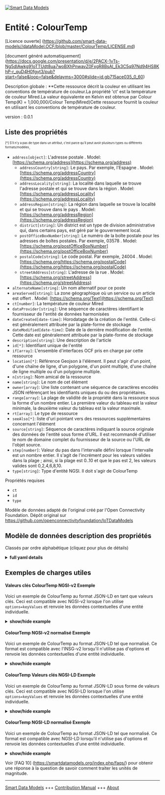<!-- 10-Header -->  
[![Smart Data Models](https://smartdatamodels.org/wp-content/uploads/2022/01/SmartDataModels_logo.png "Logo")](https://smartdatamodels.org)  
Entité : ColourTemp  
===================<!-- /10-Header -->  
<!-- 15-License -->  
[Licence ouverte] (https://github.com/smart-data-models//dataModel.OCF/blob/master/ColourTemp/LICENSE.md)  
[document généré automatiquement] (https://docs.google.com/presentation/d/e/2PACX-1vTs-Ng5dIAwkg91oTTUdt8ua7woBXhPnwavZ0FxgR8BsAI_Ek3C5q97Nd94HS8KhP-r_quD4H0fgyt3/pub?start=false&loop=false&delayms=3000#slide=id.gb715ace035_0_60)  
<!-- /15-License -->  
<!-- 20-Description -->  
Description globale : **Cette ressource décrit la couleur en utilisant les conventions de température de couleur.La propriété 'ct' est la température de couleur Mired.La valeur équivalente en Kelvin est obtenue par Colour Temp(K) = 1,000,000/Colour Temp(Mired)Cette ressource fournit la couleur en utilisant les conventions de température de couleur.  
version : 0.0.1  
<!-- /20-Description -->  
<!-- 30-PropertiesList -->  

## Liste des propriétés  

<sup><sub>[*] S'il n'y a pas de type dans un attribut, c'est parce qu'il peut avoir plusieurs types ou différents formats/modèles</sub></sup>.  
- `address[object]`: L'adresse postale  . Model: [https://schema.org/address](https://schema.org/address)	- `addressCountry[string]`: Le pays. Par exemple, l'Espagne  . Model: [https://schema.org/addressCountry](https://schema.org/addressCountry)  
	- `addressLocality[string]`: La localité dans laquelle se trouve l'adresse postale et qui se trouve dans la région  . Model: [https://schema.org/addressLocality](https://schema.org/addressLocality)  
	- `addressRegion[string]`: La région dans laquelle se trouve la localité et qui se trouve dans le pays  . Model: [https://schema.org/addressRegion](https://schema.org/addressRegion)  
	- `district[string]`: Un district est un type de division administrative qui, dans certains pays, est géré par le gouvernement local.    
	- `postOfficeBoxNumber[string]`: Le numéro de la boîte postale pour les adresses de boîtes postales. Par exemple, 03578  . Model: [https://schema.org/postOfficeBoxNumber](https://schema.org/postOfficeBoxNumber)  
	- `postalCode[string]`: Le code postal. Par exemple, 24004  . Model: [https://schema.org/https://schema.org/postalCode](https://schema.org/https://schema.org/postalCode)  
	- `streetAddress[string]`: L'adresse de la rue  . Model: [https://schema.org/streetAddress](https://schema.org/streetAddress)  
- `alternateName[string]`: Un nom alternatif pour ce poste  - `areaServed[string]`: La zone géographique où un service ou un article est offert  . Model: [https://schema.org/Text](https://schema.org/Text)- `ct[number]`: La température de couleur Mired  - `dataProvider[string]`: Une séquence de caractères identifiant le fournisseur de l'entité de données harmonisées  - `dateCreated[date-time]`: Horodatage de la création de l'entité. Celle-ci est généralement attribuée par la plate-forme de stockage  - `dateModified[date-time]`: Date de la dernière modification de l'entité. Cette date est généralement attribuée par la plate-forme de stockage  - `description[string]`: Une description de l'article  - `id[*]`: Identifiant unique de l'entité  - `if[array]`: L'ensemble d'interfaces OCF pris en charge par cette ressource  - `location[*]`: Référence Geojson à l'élément. Il peut s'agir d'un point, d'une chaîne de ligne, d'un polygone, d'un point multiple, d'une chaîne de ligne multiple ou d'un polygone multiple.  - `n[string]`: Nom amical de la ressource  - `name[string]`: Le nom de cet élément  - `owner[array]`: Une liste contenant une séquence de caractères encodés JSON référençant les identifiants uniques du ou des propriétaires.  - `range[array]`: La plage de validité de la propriété dans la ressource sous la forme d'un nombre entier. La première valeur du tableau est la valeur minimale, la deuxième valeur du tableau est la valeur maximale.  - `rt[array]`: Le type de ressource  - `seeAlso[*]`: liste d'uri pointant vers des ressources supplémentaires concernant l'élément  - `source[string]`: Séquence de caractères indiquant la source originale des données de l'entité sous forme d'URL. Il est recommandé d'utiliser le nom de domaine complet du fournisseur de la source ou l'URL de l'objet source.  - `step[number]`: Valeur du pas dans l'intervalle défini lorsque l'intervalle est un nombre entier.  Il s'agit de l'incrément pour les valeurs valides dans la plage ; ainsi, si la plage est 0..10 et que le pas est 2, les valeurs valides sont 0,2,4,6,8,10.  - `type[string]`: Type d'entité NGSI. Il doit s'agir de ColourTemp  <!-- /30-PropertiesList -->  
<!-- 35-RequiredProperties -->  
Propriétés requises  
- `ct`  - `id`  - `type`  <!-- /35-RequiredProperties -->  
<!-- 40-RequiredProperties -->  
Modèle de données adapté de l'original créé par l'Open Connectivity Foundation. Dépôt original sur https://github.com/openconnectivityfoundation/IoTDataModels  
<!-- /40-RequiredProperties -->  
<!-- 50-DataModelHeader -->  
## Modèle de données description des propriétés  
Classés par ordre alphabétique (cliquez pour plus de détails)  
<!-- /50-DataModelHeader -->  
<!-- 60-ModelYaml -->  
<details><summary><strong>full yaml details</strong></summary>    
```yaml  
ColourTemp:    
  description: 'This Resource describes the colour using colour temperature conventions.The Property ''ct'' is the Mired colour temperature.The equivalent value in Kelvin is obtained by Colour Temp(K) = 1,000,000/Colour Temp(Mired)THe Resource provides the colour using colour temperature conventions.'    
  properties:    
    address:    
      description: The mailing address    
      properties:    
        addressCountry:    
          description: 'The country. For example, Spain'    
          type: string    
          x-ngsi:    
            model: https://schema.org/addressCountry    
            type: Property    
        addressLocality:    
          description: 'The locality in which the street address is, and which is in the region'    
          type: string    
          x-ngsi:    
            model: https://schema.org/addressLocality    
            type: Property    
        addressRegion:    
          description: 'The region in which the locality is, and which is in the country'    
          type: string    
          x-ngsi:    
            model: https://schema.org/addressRegion    
            type: Property    
        district:    
          description: 'A district is a type of administrative division that, in some countries, is managed by the local government'    
          type: string    
          x-ngsi:    
            type: Property    
        postOfficeBoxNumber:    
          description: 'The post office box number for PO box addresses. For example, 03578'    
          type: string    
          x-ngsi:    
            model: https://schema.org/postOfficeBoxNumber    
            type: Property    
        postalCode:    
          description: 'The postal code. For example, 24004'    
          type: string    
          x-ngsi:    
            model: https://schema.org/https://schema.org/postalCode    
            type: Property    
        streetAddress:    
          description: The street address    
          type: string    
          x-ngsi:    
            model: https://schema.org/streetAddress    
            type: Property    
        streetNr:    
          description: Number identifying a specific property on a public street    
          type: string    
          x-ngsi:    
            type: Property    
      type: object    
      x-ngsi:    
        model: https://schema.org/address    
        type: Property    
    alternateName:    
      description: An alternative name for this item    
      type: string    
      x-ngsi:    
        type: Property    
    areaServed:    
      description: The geographic area where a service or offered item is provided    
      type: string    
      x-ngsi:    
        model: https://schema.org/Text    
        type: Property    
    ct:    
      description: The Mired colour temperature    
      minimum: 0    
      type: number    
      x-ngsi:    
        type: Property    
    dataProvider:    
      description: A sequence of characters identifying the provider of the harmonised data entity    
      type: string    
      x-ngsi:    
        type: Property    
    dateCreated:    
      description: Entity creation timestamp. This will usually be allocated by the storage platform    
      format: date-time    
      type: string    
      x-ngsi:    
        type: Property    
    dateModified:    
      description: Timestamp of the last modification of the entity. This will usually be allocated by the storage platform    
      format: date-time    
      type: string    
      x-ngsi:    
        type: Property    
    description:    
      description: A description of this item    
      type: string    
      x-ngsi:    
        type: Property    
    id:    
      anyOf:    
        - description: Identifier format of any NGSI entity    
          maxLength: 256    
          minLength: 1    
          pattern: ^[\w\-\.\{\}\$\+\*\[\]`|~^@!,:\\]+$    
          type: string    
          x-ngsi:    
            type: Property    
        - description: Identifier format of any NGSI entity    
          format: uri    
          type: string    
          x-ngsi:    
            type: Property    
      description: Unique identifier of the entity    
      x-ngsi:    
        type: Property    
    if:    
      description: The OCF Interface set supported by this Resource    
      items:    
        enum:    
          - oic.if.a    
          - oic.if.baseline    
        type: string    
      minItems: 2    
      readOnly: true    
      type: array    
      uniqueItems: true    
      x-ngsi:    
        type: Property    
    location:    
      description: 'Geojson reference to the item. It can be Point, LineString, Polygon, MultiPoint, MultiLineString or MultiPolygon'    
      oneOf:    
        - description: Geojson reference to the item. Point    
          properties:    
            bbox:    
              items:    
                type: number    
              minItems: 4    
              type: array    
            coordinates:    
              items:    
                type: number    
              minItems: 2    
              type: array    
            type:    
              enum:    
                - Point    
              type: string    
          required:    
            - type    
            - coordinates    
          title: GeoJSON Point    
          type: object    
          x-ngsi:    
            type: GeoProperty    
        - description: Geojson reference to the item. LineString    
          properties:    
            bbox:    
              items:    
                type: number    
              minItems: 4    
              type: array    
            coordinates:    
              items:    
                items:    
                  type: number    
                minItems: 2    
                type: array    
              minItems: 2    
              type: array    
            type:    
              enum:    
                - LineString    
              type: string    
          required:    
            - type    
            - coordinates    
          title: GeoJSON LineString    
          type: object    
          x-ngsi:    
            type: GeoProperty    
        - description: Geojson reference to the item. Polygon    
          properties:    
            bbox:    
              items:    
                type: number    
              minItems: 4    
              type: array    
            coordinates:    
              items:    
                items:    
                  items:    
                    type: number    
                  minItems: 2    
                  type: array    
                minItems: 4    
                type: array    
              type: array    
            type:    
              enum:    
                - Polygon    
              type: string    
          required:    
            - type    
            - coordinates    
          title: GeoJSON Polygon    
          type: object    
          x-ngsi:    
            type: GeoProperty    
        - description: Geojson reference to the item. MultiPoint    
          properties:    
            bbox:    
              items:    
                type: number    
              minItems: 4    
              type: array    
            coordinates:    
              items:    
                items:    
                  type: number    
                minItems: 2    
                type: array    
              type: array    
            type:    
              enum:    
                - MultiPoint    
              type: string    
          required:    
            - type    
            - coordinates    
          title: GeoJSON MultiPoint    
          type: object    
          x-ngsi:    
            type: GeoProperty    
        - description: Geojson reference to the item. MultiLineString    
          properties:    
            bbox:    
              items:    
                type: number    
              minItems: 4    
              type: array    
            coordinates:    
              items:    
                items:    
                  items:    
                    type: number    
                  minItems: 2    
                  type: array    
                minItems: 2    
                type: array    
              type: array    
            type:    
              enum:    
                - MultiLineString    
              type: string    
          required:    
            - type    
            - coordinates    
          title: GeoJSON MultiLineString    
          type: object    
          x-ngsi:    
            type: GeoProperty    
        - description: Geojson reference to the item. MultiLineString    
          properties:    
            bbox:    
              items:    
                type: number    
              minItems: 4    
              type: array    
            coordinates:    
              items:    
                items:    
                  items:    
                    items:    
                      type: number    
                    minItems: 2    
                    type: array    
                  minItems: 4    
                  type: array    
                type: array    
              type: array    
            type:    
              enum:    
                - MultiPolygon    
              type: string    
          required:    
            - type    
            - coordinates    
          title: GeoJSON MultiPolygon    
          type: object    
          x-ngsi:    
            type: GeoProperty    
      x-ngsi:    
        type: GeoProperty    
    n:    
      description: Friendly name of the Resource    
      maxLength: 64    
      readOnly: true    
      type: string    
      x-ngsi:    
        type: Property    
    name:    
      description: The name of this item    
      type: string    
      x-ngsi:    
        type: Property    
    owner:    
      description: A List containing a JSON encoded sequence of characters referencing the unique Ids of the owner(s)    
      items:    
        anyOf:    
          - description: Identifier format of any NGSI entity    
            maxLength: 256    
            minLength: 1    
            pattern: ^[\w\-\.\{\}\$\+\*\[\]`|~^@!,:\\]+$    
            type: string    
            x-ngsi:    
              type: Property    
          - description: Identifier format of any NGSI entity    
            format: uri    
            type: string    
            x-ngsi:    
              type: Property    
        description: Unique identifier of the entity    
        x-ngsi:    
          type: Property    
      type: array    
      x-ngsi:    
        type: Property    
    range:    
      description: 'The valid range for the Property in the Resource as an integer. The first value in the array is the minimum value, the second value in the array is the maximum value'    
      items:    
        type: integer    
      maxItems: 2    
      minItems: 2    
      readOnly: true    
      type: array    
      x-ngsi:    
        type: Property    
    rt:    
      description: The Resource Type    
      items:    
        enum:    
          - oic.r.colour.colourtemperature    
        maxLength: 64    
        type: string    
      minItems: 1    
      readOnly: true    
      type: array    
      uniqueItems: true    
      x-ngsi:    
        type: Property    
    seeAlso:    
      description: list of uri pointing to additional resources about the item    
      oneOf:    
        - items:    
            format: uri    
            type: string    
          minItems: 1    
          type: array    
        - format: uri    
          type: string    
      x-ngsi:    
        type: Property    
    source:    
      description: 'A sequence of characters giving the original source of the entity data as a URL. Recommended to be the fully qualified domain name of the source provider, or the URL to the source object'    
      type: string    
      x-ngsi:    
        type: Property    
    step:    
      description: 'Step value across the defined range when the range is an integer.  This is the increment for valid values across the range; so if range is 0..10 and step is 2 then valid values are 0,2,4,6,8,10'    
      readOnly: true    
      type: number    
      x-ngsi:    
        type: Property    
    type:    
      description: NGSI entity type. It has to be ColourTemp    
      enum:    
        - ColourTemp    
      type: string    
      x-ngsi:    
        type: Property    
  required:    
    - ct    
    - id    
    - type    
  type: object    
  x-derived-from: https://raw.githubusercontent.com/openconnectivityfoundation/IoTDataModels/master/ColourTemperatureResURI.swagger.json    
  x-disclaimer: 'Redistribution and use in source and binary forms, with or without modification, are permitted  provided that the license conditions are met. Copyleft (c) 2022 Contributors to Smart Data Models Program'    
  x-license-url: https://github.com/smart-data-models/dataModel.OCF/blob/master/ColourTemp/LICENSE.md    
  x-model-schema: https://smart-data-models.github.io/dataModel.OCF/ColourTemp/schema.json    
  x-model-tags: OCF    
  x-version: 0.0.1    
```  
</details>    
<!-- /60-ModelYaml -->  
<!-- 70-MiddleNotes -->  
<!-- /70-MiddleNotes -->  
<!-- 80-Examples -->  
## Exemples de charges utiles  
#### Valeurs clés ColourTemp NGSI-v2 Exemple  
Voici un exemple de ColourTemp au format JSON-LD en tant que valeurs clés. Ceci est compatible avec NGSI-v2 lorsque l'on utilise `options=keyValues` et renvoie les données contextuelles d'une entité individuelle.  
<details><summary><strong>show/hide example</strong></summary>    
```json  
{  
  "id": "urn:ngsi-ld:ColourTemp:id:SIGR:57783175",  
  "dateCreated": "2013-02-09T19:26:34Z",  
  "dateModified": "1980-05-22T11:29:50Z",  
  "source": "Social race dream improve between. Mind hear final mother hundred happen. Suddenly fact mother mouth city campaign resource.",  
  "name": "Reality these sometimes choice begin hit. Spring full offer common receive situation. Ability well personal across cold.",  
  "alternateName": "Identify stay local dream main apply government. Identify clearly forget subject it lawyer. High skill need nice factor. Save like international sense bar produce source.",  
  "description": "Ground the long toward tend someone. Social risk bank oil better weight wide.",  
  "dataProvider": "Night likely into issue particularly school. For career team since pattern. Few red bed year situation.",  
  "owner": [  
    "urn:ngsi-ld:ColourTemp:items:GIII:86193381",  
    "urn:ngsi-ld:ColourTemp:items:LEUS:66364515"  
  ],  
  "seeAlso": [  
    "urn:ngsi-ld:ColourTemp:items:IKWJ:11271274",  
    "urn:ngsi-ld:ColourTemp:items:WUAG:37359340"  
  ],  
  "location": {  
    "type": "Point",  
    "coordinates": [  
      35.625337,  
      124.92428  
    ]  
  },  
  "address": {  
    "streetAddress": "Movie Democrat sometimes. Structure visit instead believe. Risk sense three action chance.",  
    "addressLocality": "Mouth call whom make black. Both wrong small in. Member field with position her include home. School particularly require behind data.",  
    "addressRegion": "Contain interview weight summer. Able change rock trial stock check. Recently name finish dinner business. Common issue Congress city.",  
    "addressCountry": "Anything purpose just step tell performance. Effect find say outside first really sing. Subject rate yet fire box per. Religious sound call range within believe.",  
    "postalCode": "Space move law customer box impact. Former dark economy if.",  
    "postOfficeBoxNumber": "Minute power to plant charge. Determine over training wear campaign stock. Force most final. Thing admit since goal especially soon letter ago."  
  },  
  "areaServed": "Skin every federal son table. Charge surface letter movie radio.",  
  "rt": [  
    "oic.r.colour.colourtemperature",  
    "oic.r.colour.colourtemperature"  
  ],  
  "ct": {  
    "type": "Property",  
    "value": 864  
  },  
  "n": "American whole magazine truth stop whose. On traditional measure example sense peace. Would mouth relate own chair.",  
  "range": [  
    864,  
    864  
  ],  
  "step": {  
    "type": "Property",  
    "value": 864  
  },  
  "if": [  
    "oic.if.a",  
    "oic.if.baseline"  
  ],  
  "type": "ColourTemp"  
}  
```  
</details>  
#### ColourTemp NGSI-v2 normalisé Exemple  
Voici un exemple de ColourTemp au format JSON-LD tel que normalisé. Ce format est compatible avec l'INSG-v2 lorsqu'il n'utilise pas d'options et renvoie les données contextuelles d'une entité individuelle.  
<details><summary><strong>show/hide example</strong></summary>    
```json  
{  
  "id": {  
    "type": "string",  
    "value": "urn:ngsi-ld:ColourTemp:id:SIGR:57783175"  
  },  
  "dateCreated": {  
    "format": "date-time",  
    "type": "string",  
    "value": "2013-02-09T19:26:34Z"  
  },  
  "dateModified": {  
    "format": "date-time",  
    "type": "string",  
    "value": "1980-05-22T11:29:50Z"  
  },  
  "source": {  
    "type": "string",  
    "value": "Social race dream improve between. Mind hear final mother hundred happen. Suddenly fact mother mouth city campaign resource."  
  },  
  "name": {  
    "type": "string",  
    "value": "Reality these sometimes choice begin hit. Spring full offer common receive situation. Ability well personal across cold."  
  },  
  "alternateName": {  
    "type": "string",  
    "value": "Identify stay local dream main apply government. Identify clearly forget subject it lawyer. High skill need nice factor. Save like international sense bar produce source."  
  },  
  "description": {  
    "type": "string",  
    "value": "Ground the long toward tend someone. Social risk bank oil better weight wide."  
  },  
  "dataProvider": {  
    "type": "string",  
    "value": "Night likely into issue particularly school. For career team since pattern. Few red bed year situation."  
  },  
  "owner": {  
    "type": "array",  
    "value": [  
      "urn:ngsi-ld:ColourTemp:items:GIII:86193381",  
      "urn:ngsi-ld:ColourTemp:items:LEUS:66364515"  
    ]  
  },  
  "seeAlso": {  
    "type": "array",  
    "value": [  
      "urn:ngsi-ld:ColourTemp:items:IKWJ:11271274",  
      "urn:ngsi-ld:ColourTemp:items:WUAG:37359340"  
    ]  
  },  
  "location": {  
    "type": "object",  
    "value": {  
      "type": "Point",  
      "coordinates": [  
        35.625337,  
        124.92428  
      ]  
    }  
  },  
  "address": {  
    "type": "object",  
    "value": {  
      "streetAddress": "Movie Democrat sometimes. Structure visit instead believe. Risk sense three action chance.",  
      "addressLocality": "Mouth call whom make black. Both wrong small in. Member field with position her include home. School particularly require behind data.",  
      "addressRegion": "Contain interview weight summer. Able change rock trial stock check. Recently name finish dinner business. Common issue Congress city.",  
      "addressCountry": "Anything purpose just step tell performance. Effect find say outside first really sing. Subject rate yet fire box per. Religious sound call range within believe.",  
      "postalCode": "Space move law customer box impact. Former dark economy if.",  
      "postOfficeBoxNumber": "Minute power to plant charge. Determine over training wear campaign stock. Force most final. Thing admit since goal especially soon letter ago."  
    }  
  },  
  "areaServed": {  
    "type": "string",  
    "value": "Skin every federal son table. Charge surface letter movie radio."  
  },  
  "rt": {  
    "type": "array",  
    "value": [  
      "oic.r.colour.colourtemperature",  
      "oic.r.colour.colourtemperature"  
    ]  
  },  
  "ct": {  
    "type": "object",  
    "value": {  
      "type": "Property",  
      "value": 864  
    }  
  },  
  "n": {  
    "type": "string",  
    "value": "American whole magazine truth stop whose. On traditional measure example sense peace. Would mouth relate own chair."  
  },  
  "range": {  
    "type": "array",  
    "value": [  
      864,  
      864  
    ]  
  },  
  "step": {  
    "type": "object",  
    "value": {  
      "type": "Property",  
      "value": 864  
    }  
  },  
  "if": {  
    "type": "array",  
    "value": [  
      "oic.if.a",  
      "oic.if.baseline"  
    ]  
  },  
  "type": {  
    "type": "string",  
    "value": "ColourTemp"  
  }  
}  
```  
</details>  
#### ColourTemp Valeurs clés NGSI-LD Exemple  
Voici un exemple de ColourTemp au format JSON-LD sous forme de valeurs clés. Ceci est compatible avec NGSI-LD lorsque l'on utilise `options=keyValues` et renvoie les données contextuelles d'une entité individuelle.  
<details><summary><strong>show/hide example</strong></summary>    
```json  
{  
    "id": "urn:ngsi-ld:ColourTemp:id:SIGR:57783175",  
    "dateCreated": "2013-02-09T19:26:34Z",  
    "dateModified": "1980-05-22T11:29:50Z",  
    "source": "Social race dream improve between. Mind hear final mother hundred happen. Suddenly fact mother mouth city campaign resource.",  
    "name": "Reality these sometimes choice begin hit. Spring full offer common receive situation. Ability well personal across cold.",  
    "alternateName": "Identify stay local dream main apply government. Identify clearly forget subject it lawyer. High skill need nice factor. Save like international sense bar produce source.",  
    "description": "Ground the long toward tend someone. Social risk bank oil better weight wide.",  
    "dataProvider": "Night likely into issue particularly school. For career team since pattern. Few red bed year situation.",  
    "owner": [  
        "urn:ngsi-ld:ColourTemp:items:GIII:86193381",  
        "urn:ngsi-ld:ColourTemp:items:LEUS:66364515"  
    ],  
    "seeAlso": [  
        "urn:ngsi-ld:ColourTemp:items:IKWJ:11271274",  
        "urn:ngsi-ld:ColourTemp:items:WUAG:37359340"  
    ],  
    "location": {  
        "type": "Point",  
        "coordinates": [  
            35.625337,  
            124.92428  
        ]  
    },  
    "address": {  
        "streetAddress": "Movie Democrat sometimes. Structure visit instead believe. Risk sense three action chance.",  
        "addressLocality": "Mouth call whom make black. Both wrong small in. Member field with position her include home. School particularly require behind data.",  
        "addressRegion": "Contain interview weight summer. Able change rock trial stock check. Recently name finish dinner business. Common issue Congress city.",  
        "addressCountry": "Anything purpose just step tell performance. Effect find say outside first really sing. Subject rate yet fire box per. Religious sound call range within believe.",  
        "postalCode": "Space move law customer box impact. Former dark economy if.",  
        "postOfficeBoxNumber": "Minute power to plant charge. Determine over training wear campaign stock. Force most final. Thing admit since goal especially soon letter ago."  
    },  
    "areaServed": "Skin every federal son table. Charge surface letter movie radio.",  
    "rt": [  
        "oic.r.colour.colourtemperature",  
        "oic.r.colour.colourtemperature"  
    ],  
    "ct": {  
        "type": "Property",  
        "value": 864  
    },  
    "n": "American whole magazine truth stop whose. On traditional measure example sense peace. Would mouth relate own chair.",  
    "range": [  
        864,  
        864  
    ],  
    "step": {  
        "type": "Property",  
        "value": 864  
    },  
    "if": [  
        "oic.if.a",  
        "oic.if.baseline"  
    ],  
    "type": "ColourTemp",  
    "@context": [  
        "https://smartdatamodels.org/context.jsonld",  
        "https://raw.githubusercontent.com/smart-data-models/dataModel.OCF/master/context.jsonld"  
    ]  
}  
```  
</details>  
#### ColourTemp NGSI-LD normalisé Exemple  
Voici un exemple de ColourTemp au format JSON-LD tel que normalisé. Ce format est compatible avec NGSI-LD lorsqu'il n'utilise pas d'options et renvoie les données contextuelles d'une entité individuelle.  
<details><summary><strong>show/hide example</strong></summary>    
```json  
{  
    "id": "urn:ngsi-ld:ColourTemp:id:MXZP:04964505",  
    "dateCreated": {  
        "type": "Property",  
        "value": {  
            "@type": "DateTime",  
            "@value": "2003-04-02T22:58:26Z"  
        }  
    },  
    "dateModified": {  
        "type": "Property",  
        "value": {  
            "@type": "DateTime",  
            "@value": "1986-08-04T00:21:58Z"  
        }  
    },  
    "source": {  
        "type": "Property",  
        "value": "Safe thousand southern rate top. Them job very."  
    },  
    "name": {  
        "type": "Property",  
        "value": "Although fast perhaps move. Prevent lose our exactly item across author. Off recently minute. Church where large movie."  
    },  
    "alternateName": {  
        "type": "Property",  
        "value": "Notice project take computer. Defense develop rate anything interesting science."  
    },  
    "description": {  
        "type": "Property",  
        "value": "That standard risk. Company wish spend reach movie sell. If hair notice rock writer."  
    },  
    "dataProvider": {  
        "type": "Property",  
        "value": "Also beyond full method bar. Check American increase when."  
    },  
    "owner": {  
        "type": "Property",  
        "value": [  
            "urn:ngsi-ld:ColourTemp:items:MJFM:80235046",  
            "urn:ngsi-ld:ColourTemp:items:YIJV:04552958"  
        ]  
    },  
    "seeAlso": {  
        "type": "Property",  
        "value": [  
            "urn:ngsi-ld:ColourTemp:items:DNNY:14770603"  
        ]  
    },  
    "location": {  
        "type": "Property",  
        "value": {  
            "type": "Point",  
            "coordinates": [  
                -45.7508565,  
                70.843307  
            ]  
        }  
    },  
    "address": {  
        "type": "Property",  
        "value": {  
            "streetAddress": "Hold matter by worry international right hotel. Machine risk professor himself big time.",  
            "addressLocality": "After various stock event fact. Probably see on trial anyone recent care. Last available rate song.",  
            "addressRegion": "Month family opportunity ground fight certain talk.",  
            "addressCountry": "Appear second course term successful yes someone memory. Remain leg trip million. Laugh good yeah again table tree weight space. Particularly party fish like seem notice.",  
            "postalCode": "Environment level responsibility behavior. Culture scene future stop peace another.",  
            "postOfficeBoxNumber": "My try ask traditional. Its most hair benefit pattern during. Per represent central music tough total society."  
        }  
    },  
    "areaServed": {  
        "type": "Property",  
        "value": "Card whether eight quite among. Yes keep particular statement dog million my."  
    },  
    "rt": {  
        "type": "Property",  
        "value": [  
            "oic.r.colour.colourtemperature"  
        ]  
    },  
    "ct": {  
        "type": "Property",  
        "value": 123  
    },  
    "n": {  
        "type": "Property",  
        "value": "Recently movie evidence feeling moment. Like along international. Still likely either garden her human."  
    },  
    "range": {  
        "type": "Property",  
        "value": [  
            972,  
            421  
        ]  
    },  
    "step": {  
        "type": "Property",  
        "value": 785  
    },  
    "if": {  
        "type": "Property",  
        "value": [  
            "oic.if.a",  
            "oic.if.baseline"  
        ]  
    },  
    "type": "ColourTemp",  
    "@context": [  
        "https://smartdatamodels.org/context.jsonld",  
        "https://raw.githubusercontent.com/smart-data-models/dataModel.OCF/master/context.jsonld"  
    ]  
}  
```  
</details><!-- /80-Examples -->  
<!-- 90-FooterNotes -->  
<!-- /90-FooterNotes -->  
<!-- 95-Units -->  
Voir [FAQ 10] (https://smartdatamodels.org/index.php/faqs/) pour obtenir une réponse à la question de savoir comment traiter les unités de magnitude.  
<!-- /95-Units -->  
<!-- 97-LastFooter -->  
---  
[Smart Data Models](https://smartdatamodels.org) +++ [Contribution Manual](https://bit.ly/contribution_manual) +++ [About](https://bit.ly/Introduction_SDM)<!-- /97-LastFooter -->  
